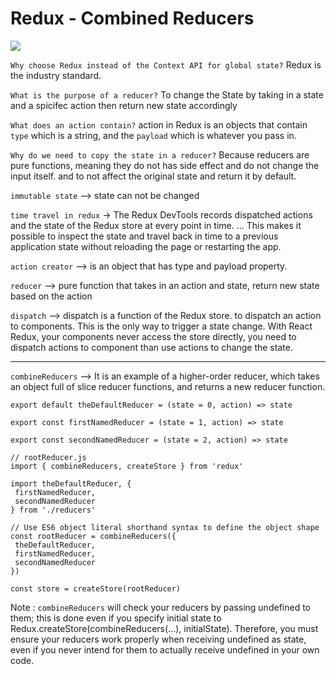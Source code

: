 # Redux - Combined Reducers

![](https://i.morioh.com/210122/b8872fab.webp)

`Why choose Redux instead of the Context API for global state?`
Redux is the industry standard.

`What is the purpose of a reducer?`
To change the State by taking in a state and a spicifec action then return new state accordingly

`What does an action contain?`
action in Redux is an objects that contain `type` which is a string, and the `payload` which is whatever you pass in.

`Why do we need to copy the state in a reducer?`
Because reducers are pure functions, meaning they do not has side effect and do not change the input itself.
and to not affect the original state and return it by default.

`immutable state` --> state can not be changed

`time travel in redux` -> The Redux DevTools records dispatched actions and the state of the Redux store at every point in time. ... This makes it possible to inspect the state and travel back in time to a previous application state without reloading the page or restarting the app.

`action creator` --> is an object that has type and payload property.

`reducer` --> pure function that takes in an action and state, return new state based on the action

`dispatch` --> dispatch is a function of the Redux store. to dispatch an action to components. This is the only way to trigger a state change. With React Redux, your components never access the store directly, you need to dispatch actions to component than use actions to change the state.

---

`combineReducers` --> It is an example of a higher-order reducer, which takes an object full of slice reducer functions, and returns a new reducer function.

```
export default theDefaultReducer = (state = 0, action) => state

export const firstNamedReducer = (state = 1, action) => state

export const secondNamedReducer = (state = 2, action) => state

// rootReducer.js
import { combineReducers, createStore } from 'redux'

import theDefaultReducer, {
 firstNamedReducer,
 secondNamedReducer
} from './reducers'

// Use ES6 object literal shorthand syntax to define the object shape
const rootReducer = combineReducers({
 theDefaultReducer,
 firstNamedReducer,
 secondNamedReducer
})

const store = createStore(rootReducer)
```

Note : `combineReducers` will check your reducers by passing undefined to them; this is done even if you specify initial state to Redux.createStore(combineReducers(...), initialState). Therefore, you must ensure your reducers work properly when receiving undefined as state, even if you never intend for them to actually receive undefined in your own code.
